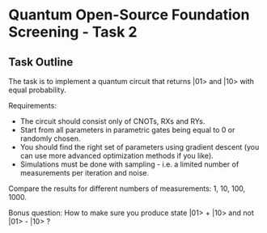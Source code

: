 # Quantum Open-Source Foundation Screening - Task 2

## Task Outline
The task is to implement a quantum circuit that returns |01> and |10> with equal probability.

Requirements:
 - The circuit should consist only of CNOTs, RXs and RYs.
 - Start from all parameters in parametric gates being equal to 0 or randomly chosen.
 - You should find the right set of parameters using gradient descent (you can use more advanced optimization methods if you like).
 - Simulations must be done with sampling - i.e. a limited number of measurements per iteration and noise.

Compare the results for different numbers of measurements: 1, 10, 100, 1000.

Bonus question:
How to make sure you produce state |01> + |10> and not |01> - |10> ?
